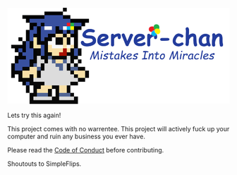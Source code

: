 
![Server-chan](Info/sci1.png)

Lets try this again!

This project comes with no warrentee. This project will actively fuck up your computer and ruin any business you ever have.

Please read the [Code of Conduct](Info/CONDUCT.md) before contributing.

Shoutouts to SimpleFlips.
